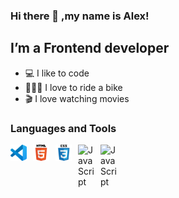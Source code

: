 ### Hi there 👋 ,my name is Alex! 


## I’m a Frontend developer
- 💻 I like to code
- 🚴🏼‍♂️ I love to ride a bike
- 🎬 I love watching movies


### Languages and Tools
<img style="margin-right:10px" align="left" alt="Visual Studio Code" width="26px" src="https://raw.githubusercontent.com/github/explore/bbd48b997e8d0bef63f676eca4da5e1f76487b56/topics/visual-studio-code/visual-studio-code.png" />
<img style="margin-right:10px" align="left" alt="HTML5" width="26px" src="https://raw.githubusercontent.com/github/explore/80688e429a7d4ef2fca1e82350fe8e3517d3494d/topics/html/html.png" />
<img style="margin-right:10px" align="left" alt="CSS3" width="26px" src="https://raw.githubusercontent.com/github/explore/80688e429a7d4ef2fca1e82350fe8e3517d3494d/topics/css/css.png" />
<!-- <img style="margin-right:10px" align="left" alt="sass" width="26px" src="https://img.icons8.com/color/452/sass.png" /> -->
<img style="margin-right:10px" align="left" alt="JavaScript" width="26px" src="https://upload.wikimedia.org/wikipedia/commons/thumb/9/99/Unofficial_JavaScript_logo_2.svg/1024px-Unofficial_JavaScript_logo_2.svg.png" />
<img style="margin-right:10px" align="left" alt="JavaScript" width="26px" src="https://offers-api.agregatoreat.ru/api/file/1cab61f9-3208-4568-8894-6988a026f49d" />




[vk]: https://vk.com/alex_webworks
